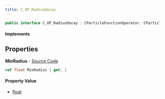```yaml
---
title: C_OP_RadiusDecay
---
```


```csharp
public interface C_OP_RadiusDecay : CParticleFunctionOperator, CParticleFunction, ISchemaClass<CParticleFunction>, ISchemaClass<CParticleFunctionOperator>, ISchemaClass<C_OP_RadiusDecay>, ISchemaField, ISchemaClass, INativeHandle
```

#### Implements

## Properties

**MinRadius** - [Source Code](https://github.com/swiftly-solution/swiftlys2/blob/main/managed/src/SwiftlyS2.Generated/Schemas/Interfaces/C_OP_RadiusDecay.cs#L16)

```csharp
ref float MinRadius { get; }
```

#### Property Value

- [float](https://learn.microsoft.com/dotnet/api/system.single)

